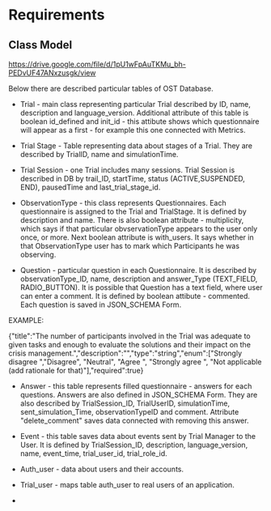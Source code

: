 # Requirements

## Class Model

https://drive.google.com/file/d/1pU1wFpAuTKMu_bh-PEDvUF47ANxzusgk/view

Below there are described particular tables of OST Database. 

- Trial - main class representing particular Trial described by ID, name, description and language_version. Additional attribute of this table is boolean id_defined and init_id - this attibute shows which questionnaire will appear as a first - for example this one connected with Metrics. 

- Trial Stage - Table representing data about stages of a Trial. They are described by TrialID, name and simulationTime.

- Trial Session - one Trial includes many sessions. Trial Session is described in DB by trail_ID, startTime, status (ACTIVE,SUSPENDED, END), pausedTime and last_trial_stage_id.

- ObservationType - this class represents Questionnaires. Each questionnaire is assigned to the Trial and TrialStage. It is defined by description and name. There is also boolean attribute - multiplicity, which says if that particular obvservationType appears to the user only once, or more. Next boolean attribute is with_users. It says whether in that ObservationType user has to mark which Participants he was observing.

- Question -  particular question in each Questionnaire. It is described by observationType_ID, name, description and answer_Type (TEXT_FIELD, RADIO_BUTTON). It is possible that Question has a text field, where user can enter a comment. It is defined by boolean attibute - commented. 
Each question is saved in  JSON_SCHEMA Form. 

EXAMPLE: 

{"title":"The number of participants involved in the Trial was adequate to given tasks and enough to evaluate the solutions and their impact on the crisis management.","description":"","type":"string","enum":["Strongly disagree   ","Disagree", "Neutral", "Agree ", "Strongly agree   ", "Not applicable (add rationale for that)"],"required":true}


- Answer - this table represents filled questionnaire - answers for each questions. Answers  are also defined in JSON_SCHEMA Form. They are also described by TrialSession_ID, TrialUserID, simulationTime, sent_simulation_Time, observationTypeID and comment. 
Attribute "delete_comment" saves data connected with removing this answer.

- Event - this table saves data about events sent by Trial Manager to the User. It is defined by TrialSession_ID, description, language_version, name, event_time, trial_user_id, trial_role_id. 

- Auth_user - data about users and their accounts.
- Trial_user - maps table auth_user to real users of an application.
- 





